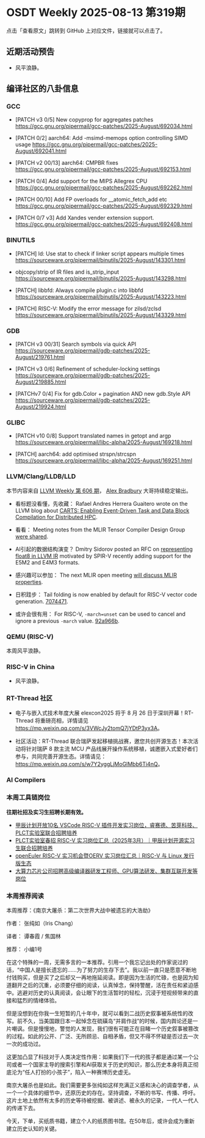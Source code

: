 # OSDT Weekly 2025-08-13 第319期

点击「查看原文」跳转到 GitHub 上对应文件，链接就可以点击了。

## 近期活动预告

- 风平浪静。

## 编译社区的八卦信息

### GCC

- [PATCH v3 0/5] New copyprop for aggregates patches
  https://gcc.gnu.org/pipermail/gcc-patches/2025-August/692034.html

- [PATCH 0/2] aarch64: Add -msimd-memops option controlling SIMD usage
  https://gcc.gnu.org/pipermail/gcc-patches/2025-August/692041.html

- [PATCH v2 00/13] aarch64: CMPBR fixes
  https://gcc.gnu.org/pipermail/gcc-patches/2025-August/692153.html

- [PATCH 0/4] Add support for the MIPS Allegrex CPU
  https://gcc.gnu.org/pipermail/gcc-patches/2025-August/692262.html

- [PATCH 00/10] Add FP overloads for __atomic_fetch_add etc
  https://gcc.gnu.org/pipermail/gcc-patches/2025-August/692329.html

- [PATCH 0/7 v3] Add Xandes vender extension support.
  https://gcc.gnu.org/pipermail/gcc-patches/2025-August/692408.html

### BINUTILS

- [PATCH] ld: Use stat to check if linker script appears multiple times
  https://sourceware.org/pipermail/binutils/2025-August/143301.html

- objcopy/strip of IR files and is_strip_input
  https://sourceware.org/pipermail/binutils/2025-August/143298.html

- [PATCH] libbfd: Always compile plugin.c into libbfd
  https://sourceware.org/pipermail/binutils/2025-August/143223.html

- [PATCH] RISC-V: Modify the error message for zilsd/zclsd
  https://sourceware.org/pipermail/binutils/2025-August/143329.html

### GDB

- [PATCH v3 00/31] Search symbols via quick API
  https://sourceware.org/pipermail/gdb-patches/2025-August/219761.html

- [PATCH v3 0/6] Refinement of scheduler-locking settings
  https://sourceware.org/pipermail/gdb-patches/2025-August/219885.html

- [PATCHv7 0/4] Fix for gdb.Color + pagination AND new gdb.Style API
  https://sourceware.org/pipermail/gdb-patches/2025-August/219924.html

### GLIBC

- [PATCH v10 0/8] Support translated names in getopt and argp
  https://sourceware.org/pipermail/libc-alpha/2025-August/169218.html

- [PATCH] aarch64: add optimised strspn/strcspn
  https://sourceware.org/pipermail/libc-alpha/2025-August/169251.html

### LLVM/Clang/LLDB/LLD

本节内容来自 [LLVM Weekly 第 606 期](http://llvmweekly.org/issue/606)，
[Alex Bradbury](https://www.linkedin.com/in/alex-bradbury/) 大哥持续稳定输出。

* 看标题没看懂，先收藏： Rafael Andres Herrera Guaitero wrote on the LLVM blog about [CARTS: Enabling Event-Driven Task and Data Block Compilation for Distributed HPC](https://blog.llvm.org/posts/2025-03-26-llvmcgo-carts/).

* 看看： Meeting notes from the MLIR Tensor Compiler Design Group [were shared](https://discourse.llvm.org/t/tcdg-tensor-compiler-design-group-meeting-notes-2025-08-06/87745).

* AI引起的数据结构演变？ Dmitry Sidorov posted an RFC on [representing float8 in LLVM IR](https://discourse.llvm.org/t/rfc-spir-v-way-to-represent-float8-in-llvm-ir/87758) motivated by SPIR-V recently adding support for the E5M2 and E4M3 formats.

* 感兴趣可以参加： The next MLIR open meeting [will discuss MLIR properties](https://discourse.llvm.org/t/mlir-open-meeting-properties-design-discussion-and-next-steps/87774).

* 日积跬步： Tail folding is now enabled by default for RISC-V vector code generation.
  [7074471](https://github.com/llvm/llvm-project/commit/707447159341).

* 或许会很有用： For RISC-V, `-march=unset` can be used to cancel and ignore a previous `-march` value.
  [92a966b](https://github.com/llvm/llvm-project/commit/92a966bd8f9f).

### QEMU (RISC-V)

本周风平浪静。

### RISC-V in China

- 风平浪静。

### RT-Thread 社区

- 电子与嵌入式技术年度大展 elexcon2025 将于 8 月 26 日于深圳开幕！RT-Thread 将重磅亮相，详情请见 <https://mp.weixin.qq.com/s/3VWcJy2tomQ7jYDtP3yx3A>。

- 社区活动：RT-Thread 联合瑞萨发起移植挑战赛，邀您共创开源生态！本次活动将针对瑞萨 8 款主流 MCU 产品线展开操作系统移植，诚邀嵌入式爱好者们参与，共同完善开源生态。详情请见：<https://mp.weixin.qq.com/s/w7Y2yggLjMoGlMbb6Ti4nQ>。

### AI Compilers

### 本周工具链岗位

**往期社招及实习生招聘长期有效。**

- [甲辰计划开放10名 VSCode RISC-V 插件开发实习岗位，睿赛德、苦芽科技、PLCT实验室联合招聘培养](https://mp.weixin.qq.com/s/zbMmsuAb3_XwBByTdKYM-Q)
- [PLCT实验室春招 RISC-V 实习岗位汇总（2025年3月）｜甲辰计划开源实习生联合招聘培养](https://mp.weixin.qq.com/s/no5v_YeGI3LUE7mYv5wUpQ)
- [openEuler RISC-V 实习机会暨OERV 实习岗位汇总｜RISC-V 与 Linux 发行版生态](https://mp.weixin.qq.com/s/87XEhORtte_iTTZqjinX2g)
- [大算力芯片公司招聘高级编译器研发工程师、GPU算法研发、集群互联开发等岗位](https://mp.weixin.qq.com/s/ONoNJ5jZmL794AdtlHrDuQ)

### 本周推荐阅读

本周推荐：《南京大屠杀：第二次世界大战中被遗忘的大浩劫》

作者： 张纯如（Iris Chang）

译者： 谭春霞 / 焦国林

推荐： 小编1号

在这个特殊的一周，无需多言的一本推荐。引用一个我忘记出处的作家说过的话，“中国人是擅长遗忘的……为了努力的生存下去”。我以前一直只是愿意不断地付钱购买，但是买了之后却又一再地拖延阅读。即是因为生活的忙碌，也是因为知道翻开之后的沉重，必须要仔细的阅读，认真悼念，保持警醒，活在责任和紧迫感中。逃避对历史的认真阅读，会让眼下的生活暂时的轻松，沉浸于短视频带来的直接和猛烈的情绪体验。

但是没想到在你我一生短暂的几十年中，就可以看到二战历史叙事被系统性的改写。前不久，当美国跟日本一起悼念在硫磺岛“并肩作战”的时候，国内舆论还是一片嘲讽。但是慢慢地，警觉的人发现，我们很有可能正在目睹一个历史叙事被篡改的过程。如此的公开、广泛、无所顾忌、自相矛盾，但又不得不怀疑是否过去一次一次的成功过。

这更加凸显了科技对于人类决定性作用：如果我们下一代的孩子都是通过某一个公司或者一个国家主导的搜索引擎和AI获取关于历史的知识，那么历史本身将真正彻底沦为“任人打扮的小孩子”，陷入一种赛博历史虚无。

南京大屠杀也是如此。我们需要更多张纯如这样充满正义感和决心的调查学者，从一个一个具体的细节中，还原历史的存在。坚持调查，不断的书写、传播、呼吁。这片土地上依然有太多的历史等待被挖掘、被讲述、被永久的记录，一代人一代人的传递下去。

今天，下单，买纸质书籍，建立个人的纸质图书馆。在50年后，或许会成为重新建立历史认知的关键。